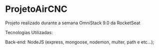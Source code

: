 # ProjetoAirCNC

Projeto realizado durante a semana OmniStack 9.0 da RocketSeat

Tecnologias Utilizadas:

Back-end: NodeJS (express, mongoose, nodemon, multer, path e etc...);
